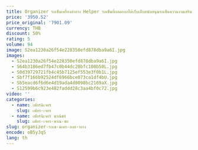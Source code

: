 ```yaml
---
title: Organizer รถเข็นเครื่องสําอาง Helper รถเข็นที่ถอดออกได้เก็บเล็บสนับสนุนรถเข็นความงามเสริม Beauty Salon เฟอร์นิเจอร์
price: '3950.52'
price_original: '7901.09'
currency: THB
discount: 50%
rating: 5
volume: 94
image: S2ea1230a26f54e228350efd878dba9a6I.jpg
images:
  - S2ea1230a26f54e228350efd878dba9a6I.jpg
  - S64b3186ed7fb47c0b44dc20bfc100b50L.jpg
  - S0d39729721fb4c45b7125ef553e3f0b1L.jpg
  - Sbf7f166b92524df6966bce073ca1df4bU.jpg
  - Sb5eacd6f6d6e4d19ada4d8098bc2169aX.jpg
  - S12599b6c923e482faddd28c3aa4bf0c72.jpg
video: ''
categories:
  - name: เฟอร์นิเจอร์
    slug: เฟอร-เจอร
  - name: เฟอร์นิเจอร์ พาณิชย์
    slug: เฟอร-เจอร-พาณ-ชย
slug: organizer-รถเข-นเคร-องส-าอาง
encode: oB5yJqS
lang: th
---
```

  